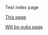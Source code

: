 Test index page

[This page](https://josenunooliveira.github.io/jno/)

[Will be pubs page](./publications/index.md)

